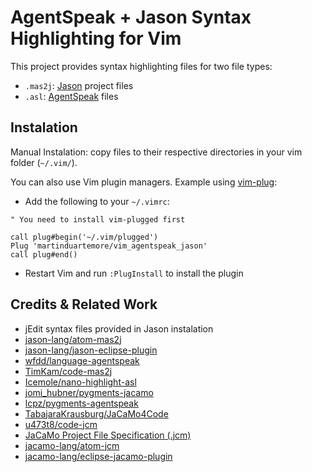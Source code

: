 # AgentSpeak + Jason Syntax Highlighting for Vim
This project provides syntax highlighting files for two file types:
* `.mas2j`: [Jason](http://jason.sf.net) project files
* `.asl`: [AgentSpeak](https://en.wikipedia.org/wiki/AgentSpeak) files


## Instalation
Manual Instalation: copy files to their respective directories in your vim
folder (`~/.vim/`).

You can also use Vim plugin managers. Example using
[vim-plug](https://github.com/junegunn/vim-plug):

* Add the following to your `~/.vimrc`:
```vim
" You need to install vim-plugged first

call plug#begin('~/.vim/plugged')
Plug 'martinduartemore/vim_agentspeak_jason'
call plug#end()
```

* Restart Vim and run `:PlugInstall` to install the plugin


## Credits & Related Work
* jEdit syntax files provided in Jason instalation
* [jason-lang/atom-mas2j](https://github.com/jason-lang/atom-mas2j)
* [jason-lang/jason-eclipse-plugin](https://github.com/jason-lang/jason-eclipse-plugin)
* [wfdd/language-agentspeak](https://github.com/wfdd/language-agentspeak)
* [TimKam/code-mas2j](https://github.com/TimKam/code-mas2j)
* [Icemole/nano-highlight-asl](https://github.com/Icemole/nano-highlight-asl)
* [jomi_hubner/pygments-jacamo](https://bitbucket.org/jomi_hubner/pygments-jacamo/)
* [lcpz/pygments-agentspeak](https://github.com/lcpz/pygments-agentspeak)
* [TabajaraKrausburg/JaCaMo4Code](https://github.com/TabajaraKrausburg/JaCaMo4Code)
* [u473t8/code-jcm](https://github.com/u473t8/code-jcm)
* [JaCaMo Project File Specification (.jcm)](http://jacamo.sourceforge.net/doc/jcm.html)
* [jacamo-lang/atom-jcm](https://github.com/jacamo-lang/atom-jcm)
* [jacamo-lang/eclipse-jacamo-plugin](https://github.com/jacamo-lang/eclipse-jacamo-plugin)

